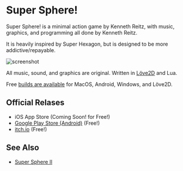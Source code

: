 # Super Sphere!

Super Sphere! is a minimal action game by Kenneth Reitz, with music, graphics, and programming all done by Kenneth Reitz. 

It is heavily inspired by Super Hexagon, but is designed to be more addictive/repayable.

![screenshot](https://d3vv6lp55qjaqc.cloudfront.net/items/0x1b2M0e3t1y0N1G1k0H/Screen%20Shot%202017-07-18%20at%2012.12.40%20PM.png?X-CloudApp-Visitor-Id=82d24e4c359857588fbbc6efe953451c&v=3f728fa9)

All music, sound, and graphics are original. Written in [Löve2D](http://love2d.org) and Lua. 

Free [builds are available](https://github.com/kennethreitz/super-sphere/releases) for MacOS, Android, Windows, and Löve2D.

## Official Relases

- iOS App Store (Coming Soon! for Free!)
- [Google Play Store (Android)](https://play.google.com/store/apps/details?id=org.kennethreitz.supersphere.android&hl=en) (Free!)
- [itch.io](https://kennethreitz.itch.io/super-sphere) (Free!)

## See Also

- [Super Sphere II](https://github.com/kennethreitz/super-sphere)
